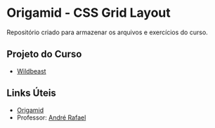 # Origamid - CSS Grid Layout

Repositório criado para armazenar os arquivos e exercícios do curso.

## Projeto do Curso

* [Wildbeast](https://glaubercsouza.github.io/origamid-css-grid/)

## Links Úteis

* [Origamid](https://www.origamid.com/)
* Professor: [André Rafael](https://github.com/origamid)
